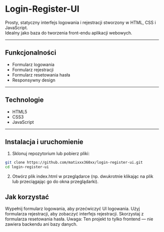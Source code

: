# Login-Register-UI

Prosty, statyczny interfejs logowania i rejestracji stworzony w HTML, CSS i JavaScript.  
Idealny jako baza do tworzenia front-endu aplikacji webowych.

---

## Funkcjonalności

- Formularz logowania
- Formularz rejestracji
- Formularz resetowania hasła
- Responsywny design

---

## Technologie

- HTML5
- CSS3 
- JavaScript 

---

## Instalacja i uruchomienie

1. Sklonuj repozytorium lub pobierz pliki:

  ```bash
  git clone https://github.com/matixxx360xx/login-register-ui.git
  cd login-register-ui
```
2. Otwórz plik index.html w przeglądarce (np. dwukrotnie klikając na plik lub przeciągając go do okna przeglądarki).

## Jak korzystać
Wypełnij formularz logowania, aby przećwiczyć UI logowania.
Użyj formularza rejestracji, aby zobaczyć interfejs rejestracji.
Skorzystaj z formularza resetowania hasła.
Uwaga: Ten projekt to tylko frontend — nie zawiera backendu ani bazy danych.





